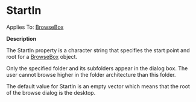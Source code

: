 




<h1 class="heading"><span class="name">StartIn</span></h1>

Applies To: [BrowseBox](../a-z/browsebox.md)


**Description**


The StartIn property is a character string that specifies the start point and root for a [BrowseBox](../a-z/browsebox.md) object.


Only the specified folder and its subfolders appear in the dialog box. The user cannot browse higher in the folder architecture than this folder.


The default value for StartIn is an empty vector which means that the root of the browse dialog is the desktop.



